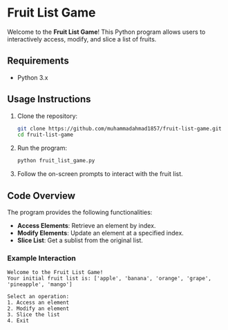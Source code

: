 # Fruit List Game

Welcome to the **Fruit List Game**! This Python program allows users to interactively access, modify, and slice a list of fruits.

## Requirements

- Python 3.x

## Usage Instructions

1. Clone the repository:

   ```bash
   git clone https://github.com/muhammadahmad1857/fruit-list-game.git
   cd fruit-list-game
   ```

2. Run the program:

   ```bash
   python fruit_list_game.py
   ```

3. Follow the on-screen prompts to interact with the fruit list.

## Code Overview

The program provides the following functionalities:

- **Access Elements**: Retrieve an element by index.
- **Modify Elements**: Update an element at a specified index.
- **Slice List**: Get a sublist from the original list.

### Example Interaction

```
Welcome to the Fruit List Game!
Your initial fruit list is: ['apple', 'banana', 'orange', 'grape', 'pineapple', 'mango']

Select an operation:
1. Access an element
2. Modify an element
3. Slice the list
4. Exit

